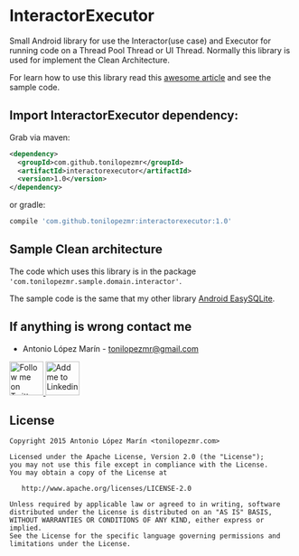 # InteractorExecutor
Small Android library for use the Interactor(use case) and Executor for running code on a Thread Pool Thread or UI Thread. Normally this library is used for implement the Clean Architecture.

For learn how to use this library read this [awesome article][2] and see the sample code.

Import InteractorExecutor dependency:
-----------------------------

Grab via maven:

```xml
<dependency>
  <groupId>com.github.tonilopezmr</groupId>
  <artifactId>interactorexecutor</artifactId>
  <version>1.0</version>
</dependency>
```

or gradle:

```gradle
compile 'com.github.tonilopezmr:interactorexecutor:1.0'
````


Sample Clean architecture
-------------------------
The code which uses this library is in the package `'com.tonilopezmr.sample.domain.interactor'`.

The sample code is the same that my other library [Android EasySQLite][1].


If anything is wrong contact me
-------------------------------------------

* Antonio López Marín - <tonilopezmr@gmail.com>

<a href="https://twitter.com/tonilz">
  <img alt="Follow me on Twitter" src="https://cdn3.iconfinder.com/data/icons/free-social-icons/67/twitter_circle_black-128.png" width="60" height="60"/>
</a>
<a href="http://www.linkedin.com/in/tonilopezmr">
  <img alt="Add me to Linkedin" src="https://cdn3.iconfinder.com/data/icons/free-social-icons/67/linkedin_circle_black-128.png" width="60" height="60"/>
</a>


License
-------

    Copyright 2015 Antonio López Marín <tonilopezmr.com>

    Licensed under the Apache License, Version 2.0 (the "License");
    you may not use this file except in compliance with the License.
    You may obtain a copy of the License at

       http://www.apache.org/licenses/LICENSE-2.0

    Unless required by applicable law or agreed to in writing, software
    distributed under the License is distributed on an "AS IS" BASIS,
    WITHOUT WARRANTIES OR CONDITIONS OF ANY KIND, either express or implied.
    See the License for the specific language governing permissions and
    limitations under the License.

[1]: https://github.com/tonilopezmr/Android-EasySQLite
[2]: http://fernandocejas.com/2014/09/03/architecting-android-the-clean-way/
